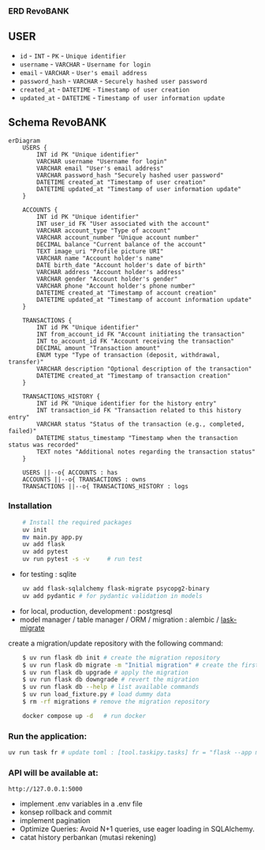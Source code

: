 ### ERD RevoBANK

## USER

- `id` - `INT` - `PK` - `Unique identifier`
- `username` - `VARCHAR` - `Username for login`
- `email` - `VARCHAR` - `User's email address`
- `password_hash` - `VARCHAR` - `Securely hashed user password`
- `created_at` - `DATETIME` - `Timestamp of user creation`
- `updated_at` - `DATETIME` - `Timestamp of user information update`

## Schema RevoBANK

```mermaid
erDiagram
    USERS {
        INT id PK "Unique identifier"
        VARCHAR username "Username for login"
        VARCHAR email "User's email address"
        VARCHAR password_hash "Securely hashed user password"
        DATETIME created_at "Timestamp of user creation"
        DATETIME updated_at "Timestamp of user information update"
    }

    ACCOUNTS {
        INT id PK "Unique identifier"
        INT user_id FK "User associated with the account"
        VARCHAR account_type "Type of account"
        VARCHAR account_number "Unique account number"
        DECIMAL balance "Current balance of the account"
        TEXT image_uri "Profile picture URI"
        VARCHAR name "Account holder's name"
        DATE birth_date "Account holder's date of birth"
        VARCHAR address "Account holder's address"
        VARCHAR gender "Account holder's gender"
        VARCHAR phone "Account holder's phone number"
        DATETIME created_at "Timestamp of account creation"
        DATETIME updated_at "Timestamp of account information update"
    }

    TRANSACTIONS {
        INT id PK "Unique identifier"
        INT from_account_id FK "Account initiating the transaction"
        INT to_account_id FK "Account receiving the transaction"
        DECIMAL amount "Transaction amount"
        ENUM type "Type of transaction (deposit, withdrawal, transfer)"
        VARCHAR description "Optional description of the transaction"
        DATETIME created_at "Timestamp of transaction creation"
    }

    TRANSACTIONS_HISTORY {
        INT id PK "Unique identifier for the history entry"
        INT transaction_id FK "Transaction related to this history entry"
        VARCHAR status "Status of the transaction (e.g., completed, failed)"
        DATETIME status_timestamp "Timestamp when the transaction status was recorded"
        TEXT notes "Additional notes regarding the transaction status"
    }

    USERS ||--o{ ACCOUNTS : has
    ACCOUNTS ||--o{ TRANSACTIONS : owns
    TRANSACTIONS ||--o{ TRANSACTIONS_HISTORY : logs
```

### Installation

```bash
    # Install the required packages
    uv init
    mv main.py app.py
    uv add flask
    uv add pytest
    uv run pytest -s -v     # run test
```

- for testing : sqlite

```bash
    uv add flask-sqlalchemy flask-migrate psycopg2-binary
    uv add pydantic # for pydantic validation in models
```

- for local, production, development : postgresql
- model manager / table manager / ORM / migration : alembic / [lask-migrate](https://flask-migrate.readthedocs.io/en/latest/#)

create a migration/update repository with the following command:

```bash
    $ uv run flask db init # create the migration repository
    $ uv run flask db migrate -m "Initial migration" # create the first migration
    $ uv run flask db upgrade # apply the migration
    $ uv run flask db downgrade # revert the migration
    $ uv run flask db --help # list available commands
    $ uv run load_fixture.py # load dummy data
    $ rm -rf migrations # remove the migration repository
```

```bash
    docker compose up -d   # run docker
```

### **Run the application:**

```bash
uv run task fr # update toml : [tool.taskipy.tasks] fr = "flask --app main run --port 5000 --reload --debug"
```

### **API will be available at:**

```
http://127.0.0.1:5000
```

- implement .env variables in a .env file
- konsep rollback and commit
- implement pagination
- Optimize Queries: Avoid N+1 queries, use eager loading in SQLAlchemy.
- catat history perbankan (mutasi rekening)
